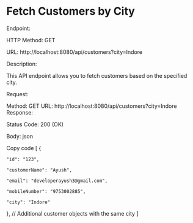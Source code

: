 # Fetch Customers by City

Endpoint:

HTTP Method: GET

URL: http://localhost:8080/api/customers?city=Indore

Description:

This API endpoint allows you to fetch customers based on the specified city.

Request:

Method: GET
URL: http://localhost:8080/api/customers?city=Indore
Response:

Status Code: 200 (OK)

Body:
json

Copy code
[
  {
  
    "id": "123",
    
    "customerName": "Ayush",
    
    "email": "developerayush3@gmail.com",
    
    "mobileNumber": "9753002885",
    
    "city": "Indore"
    
  },
  // Additional customer objects with the same city
]
